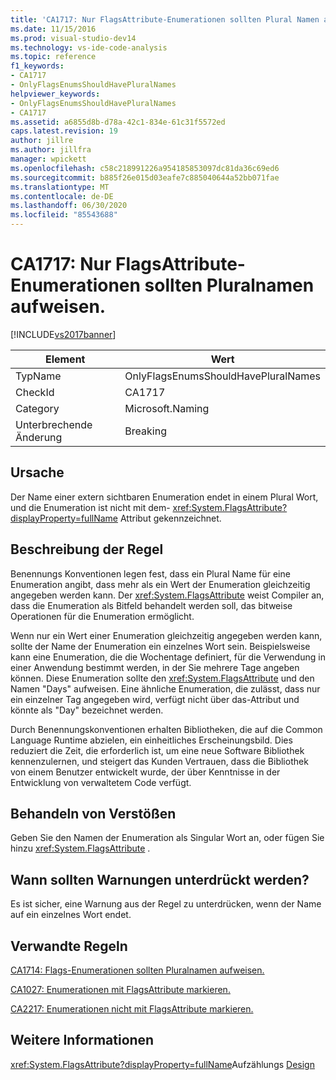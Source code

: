```yaml
---
title: 'CA1717: Nur FlagsAttribute-Enumerationen sollten Plural Namen aufweisen. Microsoft-Dokumentation'
ms.date: 11/15/2016
ms.prod: visual-studio-dev14
ms.technology: vs-ide-code-analysis
ms.topic: reference
f1_keywords:
- CA1717
- OnlyFlagsEnumsShouldHavePluralNames
helpviewer_keywords:
- OnlyFlagsEnumsShouldHavePluralNames
- CA1717
ms.assetid: a6855d8b-d78a-42c1-834e-61c31f5572ed
caps.latest.revision: 19
author: jillre
ms.author: jillfra
manager: wpickett
ms.openlocfilehash: c58c218991226a954185853097dc81da36c69ed6
ms.sourcegitcommit: b885f26e015d03eafe7c885040644a52bb071fae
ms.translationtype: MT
ms.contentlocale: de-DE
ms.lasthandoff: 06/30/2020
ms.locfileid: "85543688"
---
```

# <a name="ca1717-only-flagsattribute-enums-should-have-plural-names"></a>CA1717: Nur FlagsAttribute-Enumerationen sollten Pluralnamen aufweisen.
[!INCLUDE[vs2017banner](../includes/vs2017banner.md)]

|Element|Wert|
|-|-|
|TypName|OnlyFlagsEnumsShouldHavePluralNames|
|CheckId|CA1717|
|Category|Microsoft.Naming|
|Unterbrechende Änderung|Breaking|

## <a name="cause"></a>Ursache
 Der Name einer extern sichtbaren Enumeration endet in einem Plural Wort, und die Enumeration ist nicht mit dem- <xref:System.FlagsAttribute?displayProperty=fullName> Attribut gekennzeichnet.

## <a name="rule-description"></a>Beschreibung der Regel
 Benennungs Konventionen legen fest, dass ein Plural Name für eine Enumeration angibt, dass mehr als ein Wert der Enumeration gleichzeitig angegeben werden kann. Der <xref:System.FlagsAttribute> weist Compiler an, dass die Enumeration als Bitfeld behandelt werden soll, das bitweise Operationen für die Enumeration ermöglicht.

 Wenn nur ein Wert einer Enumeration gleichzeitig angegeben werden kann, sollte der Name der Enumeration ein einzelnes Wort sein. Beispielsweise kann eine Enumeration, die die Wochentage definiert, für die Verwendung in einer Anwendung bestimmt werden, in der Sie mehrere Tage angeben können. Diese Enumeration sollte den <xref:System.FlagsAttribute> und den Namen "Days" aufweisen. Eine ähnliche Enumeration, die zulässt, dass nur ein einzelner Tag angegeben wird, verfügt nicht über das-Attribut und könnte als "Day" bezeichnet werden.

 Durch Benennungskonventionen erhalten Bibliotheken, die auf die Common Language Runtime abzielen, ein einheitliches Erscheinungsbild. Dies reduziert die Zeit, die erforderlich ist, um eine neue Software Bibliothek kennenzulernen, und steigert das Kunden Vertrauen, dass die Bibliothek von einem Benutzer entwickelt wurde, der über Kenntnisse in der Entwicklung von verwaltetem Code verfügt.

## <a name="how-to-fix-violations"></a>Behandeln von Verstößen
 Geben Sie den Namen der Enumeration als Singular Wort an, oder fügen Sie hinzu <xref:System.FlagsAttribute> .

## <a name="when-to-suppress-warnings"></a>Wann sollten Warnungen unterdrückt werden?
 Es ist sicher, eine Warnung aus der Regel zu unterdrücken, wenn der Name auf ein einzelnes Wort endet.

## <a name="related-rules"></a>Verwandte Regeln
 [CA1714: Flags-Enumerationen sollten Pluralnamen aufweisen.](../code-quality/ca1714-flags-enums-should-have-plural-names.md)

 [CA1027: Enumerationen mit FlagsAttribute markieren.](../code-quality/ca1027-mark-enums-with-flagsattribute.md)

 [CA2217: Enumerationen nicht mit FlagsAttribute markieren.](../code-quality/ca2217-do-not-mark-enums-with-flagsattribute.md)

## <a name="see-also"></a>Weitere Informationen
 <xref:System.FlagsAttribute?displayProperty=fullName>Aufzählungs [Design](https://msdn.microsoft.com/library/dd53c952-9d9a-4736-86ff-9540e815d545)
